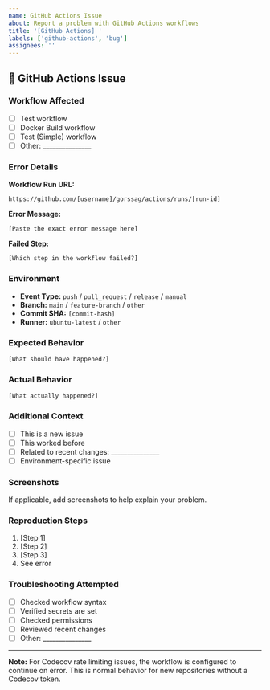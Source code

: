 ```yaml
---
name: GitHub Actions Issue
about: Report a problem with GitHub Actions workflows
title: '[GitHub Actions] '
labels: ['github-actions', 'bug']
assignees: ''
---
```


## 🚨 GitHub Actions Issue

### **Workflow Affected**
- [ ] Test workflow
- [ ] Docker Build workflow
- [ ] Test (Simple) workflow
- [ ] Other: _______________

### **Error Details**

**Workflow Run URL:**
```
https://github.com/[username]/gorssag/actions/runs/[run-id]
```

**Error Message:**
```
[Paste the exact error message here]
```

**Failed Step:**
```
[Which step in the workflow failed?]
```

### **Environment**
- **Event Type:** `push` / `pull_request` / `release` / `manual`
- **Branch:** `main` / `feature-branch` / `other`
- **Commit SHA:** `[commit-hash]`
- **Runner:** `ubuntu-latest` / `other`

### **Expected Behavior**
```
[What should have happened?]
```

### **Actual Behavior**
```
[What actually happened?]
```

### **Additional Context**
- [ ] This is a new issue
- [ ] This worked before
- [ ] Related to recent changes: _______________
- [ ] Environment-specific issue

### **Screenshots**
If applicable, add screenshots to help explain your problem.

### **Reproduction Steps**
1. [Step 1]
2. [Step 2]
3. [Step 3]
4. See error

### **Troubleshooting Attempted**
- [ ] Checked workflow syntax
- [ ] Verified secrets are set
- [ ] Checked permissions
- [ ] Reviewed recent changes
- [ ] Other: _______________

---

**Note:** For Codecov rate limiting issues, the workflow is configured to continue on error. This is normal behavior for new repositories without a Codecov token. 